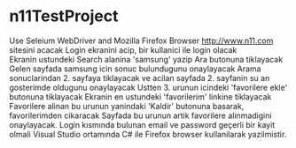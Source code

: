 # n11TestProject
Use Seleium WebDriver and Mozilla Firefox Browser
http://www.n11.com sitesini acacak
Login ekranini acip, bir kullanici ile login olacak  
Ekranin ustundeki Search alanina 'samsung' yazip Ara butonuna tiklayacak 
Gelen sayfada samsung icin sonuc bulundugunu onaylayacak 
Arama sonuclarindan 2. sayfaya tiklayacak ve acilan sayfada 2. sayfanin su an gosterimde oldugunu onaylayacak
Ustten 3. urunun icindeki 'favorilere ekle' butonuna tiklayacak 
Ekranin en ustundeki 'favorilerim' linkine tiklayacak 
Favorilere alinan bu urunun yanindaki 'Kaldir' butonuna basarak, favorilerimden cikaracak
Sayfada bu urunun artik favorilere alinmadigini onaylayacak. 
Login kısmında bulunan email ve password geçerli bir kayit olmali
Visual Studio ortamında C# ile Firefox browser kullanilarak yazilmistir.
